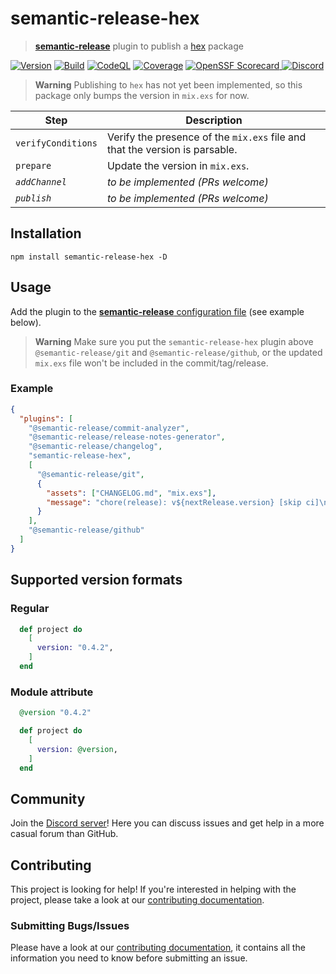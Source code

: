 # semantic-release-hex

> [**semantic-release**](https://github.com/semantic-release/semantic-release) plugin to publish a [hex](https://hex.pm) package

[![Version](https://img.shields.io/npm/v/semantic-release-hex?logo=npm)](https://www.npmjs.com/package/semantic-release-hex)
[![Build](https://img.shields.io/github/actions/workflow/status/talent-ideal/semantic-release-hex/release.yml?logo=github)](https://github.com/talent-ideal/semantic-release-hex/actions/workflows/release.yml)
[![CodeQL](https://img.shields.io/github/actions/workflow/status/talent-ideal/semantic-release-hex/codeql.yml?logo=github&label=CodeQL)](https://github.com/talent-ideal/semantic-release-hex/actions/workflows/codeql.yml)
[![Coverage](https://img.shields.io/sonar/coverage/Talent-Ideal_semantic-release-hex?logo=sonarcloud&server=https%3A%2F%2Fsonarcloud.io)](https://sonarcloud.io/summary/overall?id=Talent-Ideal_semantic-release-hex)
[![OpenSSF Scorecard](https://img.shields.io/ossf-scorecard/github.com/talent-ideal/semantic-release-hex?label=openssf%20scorecard)
](https://securityscorecards.dev/viewer/?uri=github.com/talent-ideal/semantic-release-hex)
[![Discord](https://img.shields.io/discord/1158414767770308648?logo=discord)](https://discord.gg/cRB8XRFKzH)

> **Warning**
> Publishing to `hex` has not yet been implemented, so this package only bumps the version in `mix.exs` for now.

| Step               | Description                                                                 |
| ------------------ | --------------------------------------------------------------------------- |
| `verifyConditions` | Verify the presence of the `mix.exs` file and that the version is parsable. |
| `prepare`          | Update the version in `mix.exs`.                                            |
| _`addChannel`_     | _to be implemented (PRs welcome)_                                           |
| _`publish`_        | _to be implemented (PRs welcome)_                                           |

## Installation

```shell
npm install semantic-release-hex -D
```

## Usage

Add the plugin to the [**semantic-release** configuration file](https://github.com/semantic-release/semantic-release/blob/master/docs/usage/configuration.md#configuration) (see example below).

> **Warning**
> Make sure you put the `semantic-release-hex` plugin above `@semantic-release/git` and `@semantic-release/github`, or the updated `mix.exs` file won't be included in the commit/tag/release.

### Example

```json
{
  "plugins": [
    "@semantic-release/commit-analyzer",
    "@semantic-release/release-notes-generator",
    "@semantic-release/changelog",
    "semantic-release-hex",
    [
      "@semantic-release/git",
      {
        "assets": ["CHANGELOG.md", "mix.exs"],
        "message": "chore(release): v${nextRelease.version} [skip ci]\n\n${nextRelease.notes}"
      }
    ],
    "@semantic-release/github"
  ]
}
```

## Supported version formats

### Regular

```elixir
  def project do
    [
      version: "0.4.2",
    ]
  end
```

### Module attribute

```elixir
  @version "0.4.2"

  def project do
    [
      version: @version,
    ]
  end
```

## Community

Join the [Discord server](https://discord.gg/cRB8XRFKzH)! Here you can discuss issues and get help in a more casual forum than GitHub.

## Contributing

This project is looking for help! If you're interested in helping with the project, please take a look at our [contributing documentation](https://github.com/talent-ideal/semantic-release-hex/blob/main/CONTRIBUTING.md).

### Submitting Bugs/Issues

Please have a look at our [contributing documentation](https://github.com/talent-ideal/semantic-release-hex/blob/main/CONTRIBUTING.md), it contains all the information you need to know before submitting an issue.
